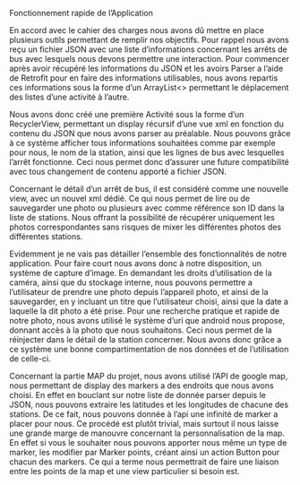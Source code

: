 Fonctionnement rapide de l’Application

En accord avec le cahier des charges nous avons dû mettre en place plusieurs outils permettant de remplir nos objectifs. Pour rappel nous avons reçu un fichier JSON avec une liste d’informations concernant les arrêts de bus avec lesquels nous devons permettre une interaction.
Pour commencer après avoir récupéré les informations du JSON et les avoirs Parser a l’aide de Retrofit pour en faire des informations utilisables, nous avons repartis ces informations sous la forme d’un ArrayList<> permettant le déplacement des listes d’une activité à l’autre. 

Nous avons donc créé une première Activité sous la forme d’un RecyclerView, permettant un display récursif d’une vue xml en fonction du contenu du JSON que nous avons parser au préalable. Nous pouvons grâce à ce système afficher tous informations souhaitées comme par exemple pour nous, le nom de la station, ainsi que les lignes de bus avec lesquelles l’arrêt fonctionne. Ceci nous permet donc d’assurer une future compatibilité avec tous changement de contenu apporté a fichier JSON. 

Concernant le détail d’un arrêt de bus, il est considéré comme une nouvelle view, avec un nouvel xml dédié. Ce qui nous permet de lire ou de sauvegarder une photo ou plusieurs avec comme référence son ID dans la liste de stations. Nous offrant la possibilité de récupérer uniquement les photos correspondantes sans risques de mixer les différentes photos des différentes stations.

Evidemment je ne vais pas détailler l’ensemble des fonctionnalités de notre application. Pour faire court nous avons donc à notre disposition, un système de capture d’image. En demandant les droits d’utilisation de la caméra, ainsi que du stockage interne, nous pouvons permettre a l’utilisateur de prendre une photo depuis l’appareil photo, et ainsi de la sauvegarder, en y incluant un titre que l’utilisateur choisi, ainsi que la date a laquelle la dit photo a été prise. Pour une recherche pratique et rapide de notre photo, nous avons utilisé le système d’uri que android nous propose, donnant accès à la photo que nous souhaitons. Ceci nous permet de la réinjecter dans le détail de la station concerner. Nous avons donc grâce a ce système une bonne compartimentation de nos données et de l’utilisation de celle-ci.

Concernant la partie MAP du projet, nous avons utilisé l’API de google map, nous permettant de display des markers a des endroits que nous avons choisi. En effet en bouclant sur notre liste de donnée parser depuis le JSON, nous pouvons extraire les latitudes et les longitudes de chacune des stations. De ce fait, nous pouvons donnée à l’api une infinité de marker a placer pour nous. Ce procédé est plutôt trivial, mais surtout il nous laisse une grande marge de manouvre concernant la personnalisation de la map. En effet si vous le souhaiter nous pouvons apporter nous même un type de marker, les modifier par Marker points, créant ainsi un action Button pour chacun des markers. Ce qui a terme nous permettrait de faire une liaison entre les points de la map et une view particulier si besoin est.

